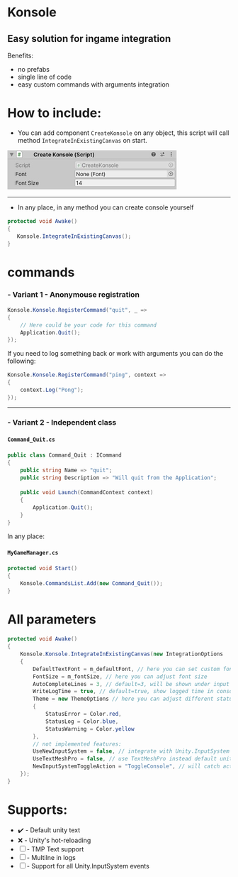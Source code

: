 # Konsole

## Easy solution for ingame integration

Benefits:
 - no prefabs
 - single line of code
 - easy custom commands with arguments integration

# How to include:

 - You can add component `CreateKonsole` on any object, this script will call method `IntegrateInExistingCanvas` on start.
 
 ![Create Konsole (Script) in Unity](/docs/how_to_add_1.jpg)
___
 - In any place, in any method you can create console yourself
 ```cs
protected void Awake()
{
    Konsole.IntegrateInExistingCanvas();
}
 ```

# commands

### - Variant 1 - Anonymouse registration

```cs
Konsole.Konsole.RegisterCommand("quit", _ =>
{
    // Here could be your code for this command
    Application.Quit();
});
```

If you need to log something back or work with arguments you can do the following:
```cs
Konsole.Konsole.RegisterCommand("ping", context =>
{
    context.Log("Pong");
});
```
___
### - Variant 2 - Independent class
#### **`Command_Quit.cs`**
```cs
public class Command_Quit : ICommand
{
    public string Name => "quit";
    public string Description => "Will quit from the Application";
    
    public void Launch(CommandContext context)
    {
        Application.Quit();
    }
}
```
In any place:
#### **`MyGameManager.cs`**
```cs
protected void Start()
{
    Konsole.CommandsList.Add(new Command_Quit());
}
```

# All parameters

```cs
protected void Awake()
{
    Konsole.Konsole.IntegrateInExistingCanvas(new IntegrationOptions
    {
        DefaultTextFont = m_defaultFont, // here you can set custom font
        FontSize = m_fontSize, // here you can adjust font size
        AutoCompleteLines = 3, // default=3, will be shown under input field as auto-complete
        WriteLogTime = true, // default=true, show logged time in console
        Theme = new ThemeOptions // here you can adjust different status colors
        {
            StatusError = Color.red,
            StatusLog = Color.blue,
            StatusWarning = Color.yellow
        },
        // not implemented features:
        UseNewInputSystem = false, // integrate with Unity.InputSystem
        UseTextMeshPro = false, // use TextMeshPro instead default unity text component
        NewInputSystemToggleAction = "ToggleConsole", // will catch action to toggle console
    });
}
```


# Supports:
- ✔️ - Default unity text
- ❌ - Unity's hot-reloading
- ☐  -  TMP Text support
- ☐  - Multilne in logs
- ☐  - Support for all Unity.InputSystem events
